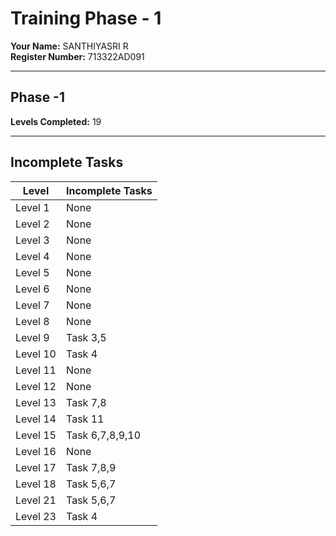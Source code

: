 # Training Phase - 1

**Your Name:** SANTHIYASRI R  
**Register Number:** 713322AD091  

---

## Phase -1

**Levels Completed:** 19

---

## Incomplete Tasks

| Level   | Incomplete Tasks |
|---------|------------------|
| Level 1 | None             |
| Level 2 | None             |
| Level 3 | None             |
| Level 4 | None             |
| Level 5 | None             |
| Level 6 | None             |
| Level 7 | None             | 
| Level 8 | None             |
| Level 9 | Task 3,5         |
| Level 10| Task 4           |
| Level 11| None             |
| Level 12| None             |
| Level 13| Task 7,8         |
| Level 14| Task 11          |
| Level 15| Task 6,7,8,9,10  |
| Level 16| None             |
| Level 17| Task 7,8,9       |
| Level 18| Task 5,6,7       |
| Level 21| Task 5,6,7       |
| Level 23| Task 4           |
